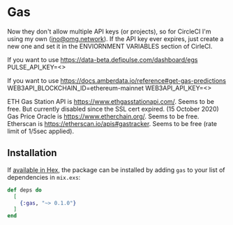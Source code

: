 # Gas
Now they don't allow multiple API keys (or projects), so for CircleCI I'm using my own (ino@omg.network). If the API key ever expires, just create a new one and set it in the ENVIORNMENT VARIABLES section of CirleCI.

If you want to use https://data-beta.defipulse.com/dashboard/egs 
PULSE_API_KEY=<>

If you want to use https://docs.amberdata.io/reference#get-gas-predictions
WEB3API_BLOCKCHAIN_ID=ethereum-mainnet 
WEB3API_API_KEY=<>


ETH Gas Station API is https://www.ethgasstationapi.com/. Seems to be free. But currently disabled since the SSL cert expired. (15 October 2020)
Gas Price Oracle is https://www.etherchain.org/. Seems to be free.
Etherscan is https://etherscan.io/apis#gastracker. Seems to be free (rate limit of 1/5sec applied).

## Installation

If [available in Hex](https://hex.pm/docs/publish), the package can be installed
by adding `gas` to your list of dependencies in `mix.exs`:

```elixir
def deps do
  [
    {:gas, "~> 0.1.0"}
  ]
end
```

